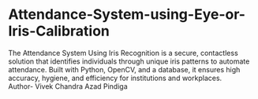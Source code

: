 # Attendance-System-using-Eye-or-Iris-Calibration
The Attendance System Using Iris Recognition is a secure, contactless solution that identifies individuals through unique iris patterns to automate attendance. Built with Python, OpenCV, and a database, it ensures high accuracy, hygiene, and efficiency for institutions and workplaces.
<br>
Author- Vivek Chandra Azad Pindiga
